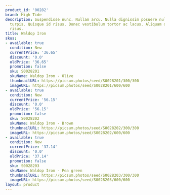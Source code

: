 ```yaml
---
product_id: '00282'
brand: High Tide
description: Suspendisse nunc. Nullam arcu. Nulla dignissim posuere nulla. Ut vitae
  turpis. Quisque id risus. Donec vestibulum tortor ac lacus. Aliquam dictum eleifend
  risus.
title: Waldop Iron
skus:
- available: true
  condition: New
  currentPrice: '36.65'
  discount: '0.0'
  oldPrice: '36.65'
  promotion: false
  sku: S0028201
  skuName: Waldop Iron - Olive
  thumbnailURL: https://picsum.photos/seed/S0028201/300/300
  imageURL: https://picsum.photos/seed/S0028201/600/600
- available: true
  condition: New
  currentPrice: '56.15'
  discount: '0.0'
  oldPrice: '56.15'
  promotion: false
  sku: S0028202
  skuName: Waldop Iron - Brown
  thumbnailURL: https://picsum.photos/seed/S0028202/300/300
  imageURL: https://picsum.photos/seed/S0028202/600/600
- available: true
  condition: New
  currentPrice: '37.14'
  discount: '0.0'
  oldPrice: '37.14'
  promotion: false
  sku: S0028203
  skuName: Waldop Iron - Pea green
  thumbnailURL: https://picsum.photos/seed/S0028203/300/300
  imageURL: https://picsum.photos/seed/S0028203/600/600
layout: product
---
```

